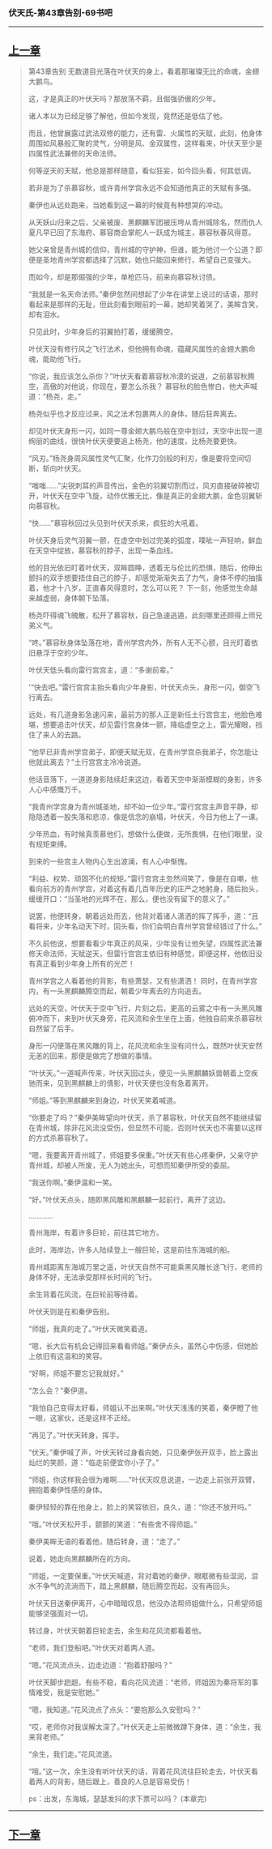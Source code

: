### 伏天氏-第43章告别-69书吧

--------
[上一章](./e6650e4e0eb161f8cbcce6045ccbf4c2.md)
--------


>
>
>
>第43章告别
>无数道目光落在叶伏天的身上，看着那璀璨无比的命魂，金翅大鹏鸟。
>
>这，才是真正的叶伏天吗？那放荡不羁，且倔强骄傲的少年。
>
>诸人本以为已经足够了解他，但如今发现，竟然还是低估了他。
>
>而且，他曾展露过武法双修的能力，还有雷、火属性的天赋，此刻，他身体周围如风暴般汇聚的灵气，分明是风、金双属性，这样看来，叶伏天至少是四属性武法兼修的天命法师。
>
>何等逆天的天赋，他总是那样随意，看似狂妄，如今回头看，何其低调。
>
>若非是为了杀慕容秋，或许青州学宫永远不会知道他真正的天赋有多强。
>
>秦伊也从远处跑来，当她看到这一幕的时候竟有种想哭的冲动。
>
>从天妖山归来之后，父亲被废、黑麒麟军团被压垮从青州城除名，然而仇人夏凡早已回了东海府、慕容商会掌舵人一跃成为城主，慕容秋春风得意。
>
>她父亲曾是青州城的信仰，青州城的守护神，但谁，能为他讨一个公道？即便是圣地青州学宫都选择了沉默，她也只能回来修行，希望自己变强大。
>
>而如今，却是那倔强的少年，单枪匹马，前来向慕容秋讨债。
>
>“我就是一名天命法师。”秦伊忽然间想起了少年在讲堂上说过的话语，那时看起来是那样的无耻，但此刻看到眼前的一幕，她却笑着哭了，美眸含笑，却有泪水。
>
>只见此时，少年身后的羽翼拍打着，缓缓腾空。
>
>叶伏天没有修行风之飞行法术，但他拥有命魂，蕴藏风属性的金翅大鹏命魂，能助他飞行。
>
>“你说，我应该怎么杀你？”叶伏天看着慕容秋冷漠的说道，之前慕容秋腾空，高傲的对他说，你现在，要怎么杀我？
>慕容秋的脸色惨白，他大声喊道：“杨尧，走。”
>
>杨尧似乎也才反应过来，风之法术包裹两人的身体，随后狂奔离去。
>
>却见叶伏天身形一闪，如同一尊金翅大鹏鸟般在空中划过，天空中出现一道绚丽的曲线，很快叶伏天便要追上杨尧，他的速度，比杨尧要更快。
>
>“风刃。”杨尧身周风属性灵气汇聚，化作刀剑般的利刃，像是要将空间切断，斩向叶伏天。
>
>“嗤嗤……”尖锐刺耳的声音传出，金色的羽翼切割而过，风刃直接破碎被切开，叶伏天在空中飞旋，动作优雅无比，像是真正的金翅大鹏，金色羽翼斩向慕容秋。
>
>“快……”慕容秋回过头见到叶伏天杀来，疯狂的大吼着。
>
>叶伏天身后灵气羽翼一颤，在虚空中划过完美的弧度，噗呲一声轻响，鲜血在天空中绽放，慕容秋的脖子，出现一条血线。
>
>他的目光依旧盯着叶伏天，双眸圆睁，透着无与伦比的恐惧，随后，他伸出颤抖的双手想要捂住自己的脖子，却感觉渐渐失去了力气，身体不停的抽搐着，他才十八岁，正直春风得意时，怎么可以死？
>下一刻，他感觉生命越来越虚弱，身体朝下坠落。
>
>杨尧吓得魂飞魄散，松开了慕容秋，自己急速逃遁，此刻哪里还顾得上师兄弟义气。
>
>“咚。”慕容秋身体坠落在地，青州学宫内外，所有人无不心颤，目光盯着依旧悬浮于空的少年。
>
>叶伏天低头看向雷行宫宫主，道：“多谢前辈。”
>
>'“快去吧。”雷行宫宫主抬头看向少年身影，叶伏天点头，身形一闪，御空飞行离去。
>
>远处，有几道身影急速闪来，最前方的那人正是新任土行宫宫主，他脸色难堪，想要追击叶伏天，却见雷行宫身体一颤，降临虚空之上，雷光耀眼，挡住了来人的去路。
>
>“他早已非青州学宫弟子，即便天赋无双，在青州学宫杀我弟子，你怎能让他就此离去？”土行宫宫主冷冷说道。
>
>他话音落下，一道道身影陆续赶来这边，看着天空中渐渐模糊的身影，许多人心中感慨万千。
>
>“我青州学宫身为青州城圣地，却不如一位少年。”雷行宫宫主声音平静，却隐隐透着一股失落和悲凉，像是信念的崩塌，叶伏天，今日为他上了一课。
>
>少年热血，有时候真羡慕他们，想做什么便做，无所畏惧，在他们眼里，没有规矩束缚。
>
>到来的一些宫主人物内心生出波澜，有人心中惭愧。
>
>“利益、权势、顽固不化的规矩。”雷行宫宫主忽然间笑了，像是在自嘲，他看向前方的青州学宫，对着这有着几百年历史的庄严之地躬身，随后抬头，缓缓开口：“当圣地的光辉不在，那么，便也没有留下的意义了。”
>
>说罢，他便转身，朝着远处而去，他背对着诸人潇洒的挥了挥手，道：“且看将来，少年名动天下时，回头看，你们会明白青州学宫曾经错过了什么。”
>
>不久前他说，想要看看少年真正的风采，少年没有让他失望，四属性武法兼修天命法师，天赋逆天，但雷行宫宫主依旧有种感觉，即便这样，他依旧没有真正看到少年身上所有的光芒！
>
>青州学宫之人看着他的背影，有些萧瑟，又有些潇洒！
>同时，在青州学宫内，有一头黑麒麟腾空而起，朝着少年离去的方向追去。
>
>远处的天空，叶伏天于空中飞行，片刻之后，更高的云雾之中有一头黑风雕俯冲而下，来到叶伏天身旁，花风流和余生坐在上面，他独自前来杀慕容秋自然留了后手。
>
>身形一闪便落在黑风雕的背上，花风流和余生没有问什么，既然叶伏天安然无恙的回来，那便是做完了想做的事情。
>
>“叶伏天。”一道喊声传来，叶伏天回过头，便见一头黑麒麟妖兽朝着上空疾驰而来，见到黑麒麟上的倩影，叶伏天便也没有急着离开。
>
>“师姐。”等到黑麒麟来到身边，叶伏天笑着喊道。
>
>“你要走了吗？”秦伊美眸望向叶伏天，杀了慕容秋，叶伏天自然不能继续留在青州城，除非花风流没受伤，但显然不可能，否则叶伏天也不需要以这样的方式杀慕容秋了。
>
>“嗯，我要离开青州城了，师姐要多保重。”叶伏天有些心疼秦伊，父亲守护青州城，却被人所废，无人为她出头，可想而知秦伊所受的委屈。
>
>“我送你啊。”秦伊温和一笑。
>
>“好。”叶伏天点头，随即黑风雕和黑麒麟一起前行，离开了这边。
>
>…………
>
>青州海岸，有着许多巨轮，前往其它地方。
>
>此时，海岸边，许多人陆续登上一艘巨轮，这是前往东海城的船。
>
>青州城距离东海城万里之遥，叶伏天自然不可能乘黑风雕长途飞行，老师的身体不好，无法承受那样长时间的飞行。
>
>余生背着花风流，在巨轮前等待着。
>
>叶伏天则是在和秦伊告别。
>
>“师姐，我真的走了。”叶伏天微笑着道。
>
>“嗯，长大后有机会记得回来看看师姐。”秦伊点头，虽然心中伤感，但她脸上依旧有这温和的笑容。
>
>“好啊，师姐不要忘记我就好。”
>
>“怎么会？”秦伊道。
>
>“我怕自己变得太好看，师姐认不出来啊。”叶伏天浅浅的笑着，秦伊瞪了他一眼，这家伙，还是这样不正经。
>
>“再见了。”叶伏天转身，挥手。
>
>“伏天。”秦伊喊了声，叶伏天转过身看向她，只见秦伊张开双手，脸上露出灿烂的笑颜，道：“临走前便宜你小子了。”
>
>“师姐，你这样我会很为难啊……”叶伏天叹息说道，一边走上前张开双臂，拥抱着秦伊性感的身体。
>
>秦伊轻轻的靠在他身上，脸上的笑容依旧，良久，道：“你还不放开吗。”
>
>“哦。”叶伏天松开手，颤颤的笑道：“有些舍不得师姐。”
>
>秦伊美眸无语的看着他，随后转身，道：“走了。”
>
>说着，她走向黑麒麟所在的方向。
>
>“师姐，一定要保重。”叶伏天喊道，背对着她的秦伊，眼眶微有些湿润，泪水不争气的流淌而下，踏上黑麒麟，随后腾空而起，没有再回头。
>
>叶伏天目送秦伊离开，心中暗暗叹息，他没办法帮师姐做什么，只希望师姐能够坚强面对一切。
>
>转过身，叶伏天朝着巨轮走去，余生和花风流都看着他。
>
>“老师，我们登船吧。”叶伏天对着两人道。
>
>“嗯。”花风流点头，边走边道：“抱着舒服吗？”
>
>叶伏天脚步趔趄，有些不稳，看向花风流道：“老师，师姐因为秦将军的事情难受，我是安慰她。”
>
>“嗯，我知道。”花风流点了点头：“要抱那么久安慰吗？”
>
>“哎，老师你对我误解太深了。”叶伏天走上前微微蹲下身体，道：“余生，我来背老师。”
>
>“余生，我们走。”花风流道。
>
>“哦。”这一次，余生没有听叶伏天的话，背着花风流往巨轮走去，叶伏天看着两人的背影，随后跟上，善良的人总是容易受伤！
>
>ps：出发，东海城，瑟瑟发抖的求下票可以吗？
>(本章完)
>
>

--------
[下一章](./78c674e532523743ba984217e8486eb0.md)
--------
